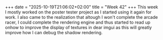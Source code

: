 +++
date = "2025-10-19T21:06:02+02:00"
title = "Week 42"
+++
This week I mostly worked on the poster tester project as I started using it again for work. I also came to the realization that altough I won't complete the arcade racer, I could complete the rendering engine and thus started to read up onhow to improve the display of textures in dear imgui as this will greatly improve how I can debug the shadow rendering.
